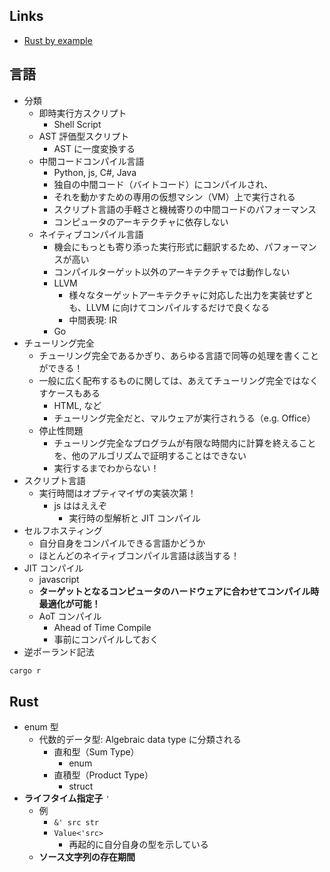 ## Links

- [Rust by example](https://doc.rust-lang.org/rust-by-example/)

## 言語

- 分類
  - 即時実行方スクリプト
    - Shell Script
  - AST 評価型スクリプト
    - AST に一度変換する
  - 中間コードコンパイル言語
    - Python, js, C#, Java
    - 独自の中間コード（バイトコード）にコンパイルされ、
    - それを動かすための専用の仮想マシン（VM）上で実行される
    - スクリプト言語の手軽さと機械寄りの中間コードのパフォーマンス
    - コンピュータのアーキテクチャに依存しない
  - ネイティブコンパイル言語
    - 機会にもっとも寄り添った実行形式に翻訳するため、パフォーマンスが高い
    - コンパイルターゲット以外のアーキテクチャでは動作しない
    - LLVM
      - 様々なターゲットアーキテクチャに対応した出力を実装せずとも、LLVM に向けてコンパイルするだけで良くなる
      - 中間表現: IR
    - Go
- チューリング完全
  - チューリング完全であるかぎり、あらゆる言語で同等の処理を書くことができる！
  - 一般に広く配布するものに関しては、あえてチューリング完全ではなくすケースもある
    - HTML, など
    - チューリング完全だと、マルウェアが実行されうる（e.g. Office）
  - 停止性問題
    - チューリング完全なプログラムが有限な時間内に計算を終えることを、他のアルゴリズムで証明することはできない
    - 実行するまでわからない！
- スクリプト言語
  - 実行時間はオプティマイザの実装次第！
    - js ははええぞ
      - 実行時の型解析と JIT コンパイル
- セルフホスティング
  - 自分自身をコンパイルできる言語かどうか
  - ほとんどのネイティブコンパイル言語は該当する！
- JIT コンパイル
  - javascript
  - **ターゲットとなるコンピュータのハードウェアに合わせてコンパイル時最適化が可能！**
  - AoT コンパイル
    - Ahead of Time Compile
    - 事前にコンパイルしておく
- 逆ポーランド記法

``` sh
cargo r
```

## Rust

- enum 型
  - 代数的データ型: Algebraic data type に分類される
    - 直和型（Sum Type）
      - enum
    - 直積型（Product Type）
      - struct
- **ライフタイム指定子** `'`
  - 例
    - `&' src str`
    - `Value<'src>`
      - 再起的に自分自身の型を示している
  - **ソース文字列の存在期間**
